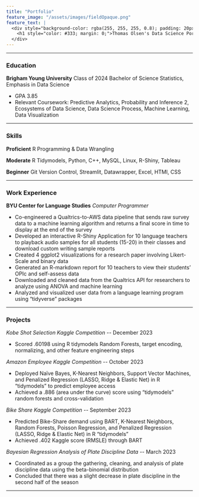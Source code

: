 ```yaml
---
title: "Portfolio"
feature_image: "/assets/images/fieldOpaque.png"
feature_text: |
  <div style="background-color: rgba(255, 255, 255, 0.8); padding: 20px; border-radius: 10px;">
    <h1 style="color: #333; margin: 0;">Thomas Olsen's Data Science Portfolio and Blog</h1>
  </div>
---
```


***

### Education
**Brigham Young University** Class of 2024
Bachelor of Science Statistics, Emphasis in Data Science
 - GPA 3.85
 - Relevant Coursework: Predictive Analytics, Probability and Inference 2, Ecosystems of Data Science, Data Science Process, Machine Learning, Data Visualization

***
### Skills
**Proficient** R Programming & Data Wrangling

**Moderate** R Tidymodels, Python, C++, MySQL, Linux, R-Shiny, Tableau

**Beginner** Git Version Control, Streamlit, Datawrapper, Excel, HTMl, CSS

***

### Work Experience
**BYU Center for Language Studies**
*Computer Programmer*
- Co-engineered a Qualtrics-to-AWS data pipeline that sends raw survey data to a machine learning algorithm and returns a final score in time to display at the end of the survey
- Developed an interactive R-Shiny Application for 10 language teachers to playback audio samples for all students (15-20) in their classes and download custom writing sample reports
- Created 4 ggplot2 visualizations for a research paper involving Likert-Scale and binary data
- Generated an R-markdown report for 10 teachers to view their students’ OPIc and self-assess data
- Downloaded and cleaned data from the Qualtrics API for researchers to analyze using ANOVA and machine learning
- Analyzed and visualized user data from a language learning program using “tidyverse” packages 

***

### Projects
*Kobe Shot Selection Kaggle Competition* -- December 2023  

- Scored .60198 using R tidymodels Random Forests, target encoding, normalizing, and other feature engineering steps
  
*Amazon Employee Kaggle Competition* -- October 2023  

- Deployed Naïve Bayes, K-Nearest Neighbors, Support Vector Machines, and Penalized Regression (LASSO, Ridge & Elastic Net) in R “tidymodels” to predict employee access
- Achieved a .886 (area under the curve) score using “tidymodels” random forests and cross-validation

*Bike Share Kaggle Competition* -- September 2023

- Predicted Bike-Share demand using BART, K-Nearest Neighbors, Random Forests, Poisson Regression, and Penalized Regression (LASSO, Ridge & Elastic Net) in R “tidymodels”
- Achieved .402 Kaggle score (RMSLE) through BART
  
*Bayesian Regression Analysis of Plate Discipline Data* -- March 2023
    
- Coordinated as a group the gathering, cleaning, and analysis of plate discipline data using the beta-binomial distribution 
- Concluded that there was a slight decrease in plate discipline in the second half of the season


***
